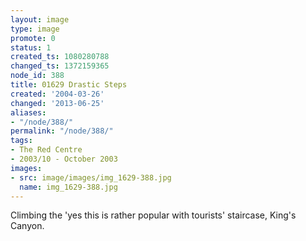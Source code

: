 ```yaml
---
layout: image
type: image
promote: 0
status: 1
created_ts: 1080280788
changed_ts: 1372159365
node_id: 388
title: 01629 Drastic Steps
created: '2004-03-26'
changed: '2013-06-25'
aliases:
- "/node/388/"
permalink: "/node/388/"
tags:
- The Red Centre
- 2003/10 - October 2003
images:
- src: image/images/img_1629-388.jpg
  name: img_1629-388.jpg
---
```

Climbing the 'yes this is rather popular with tourists' staircase, King's Canyon.
